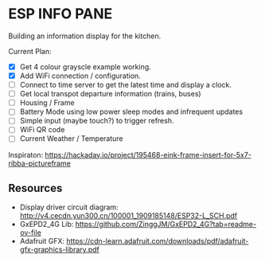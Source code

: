 # ESP INFO PANE

Building an information display for the kitchen.

Current Plan:

* [x] Get 4 colour grayscle example working.
* [x] Add WiFi connection / configuration.
* [ ] Connect to time server to get the latest time and display a clock.
* [ ] Get local transpot departure information (trains, buses)
* [ ] Housing / Frame
* [ ] Battery Mode using low power sleep modes and infrequent updates
* [ ] Simple input (maybe touch?) to trigger refresh.
* [ ] WiFi QR code
* [ ] Current Weather / Temperature

Inspiraton: <https://hackaday.io/project/195468-eink-frame-insert-for-5x7-ribba-pictureframe>

## Resources

* Display driver circuit diagram: <http://v4.cecdn.yun300.cn/100001_1909185148/ESP32-L_SCH.pdf>
* GxEPD2_4G Lib: <https://github.com/ZinggJM/GxEPD2_4G?tab=readme-ov-file>
* Adafruit GFX: <https://cdn-learn.adafruit.com/downloads/pdf/adafruit-gfx-graphics-library.pdf>
